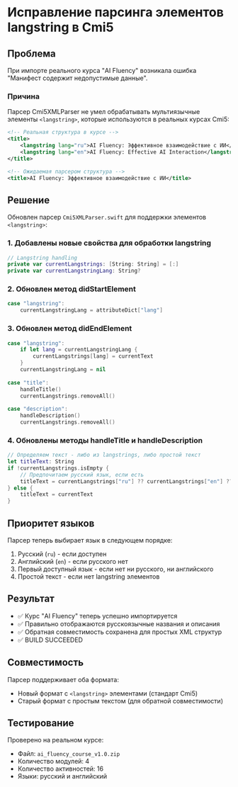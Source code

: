 # Исправление парсинга элементов langstring в Cmi5

## Проблема
При импорте реального курса "AI Fluency" возникала ошибка "Манифест содержит недопустимые данные".

### Причина
Парсер Cmi5XMLParser не умел обрабатывать мультиязычные элементы `<langstring>`, которые используются в реальных курсах Cmi5:

```xml
<!-- Реальная структура в курсе -->
<title>
    <langstring lang="ru">AI Fluency: Эффективное взаимодействие с ИИ</langstring>
    <langstring lang="en">AI Fluency: Effective AI Interaction</langstring>
</title>

<!-- Ожидаемая парсером структура -->
<title>AI Fluency: Эффективное взаимодействие с ИИ</title>
```

## Решение
Обновлен парсер `Cmi5XMLParser.swift` для поддержки элементов `<langstring>`:

### 1. Добавлены новые свойства для обработки langstring
```swift
// Langstring handling
private var currentLangstrings: [String: String] = [:]
private var currentLangstringLang: String?
```

### 2. Обновлен метод didStartElement
```swift
case "langstring":
    currentLangstringLang = attributeDict["lang"]
```

### 3. Обновлен метод didEndElement
```swift
case "langstring":
    if let lang = currentLangstringLang {
        currentLangstrings[lang] = currentText
    }
    currentLangstringLang = nil
    
case "title":
    handleTitle()
    currentLangstrings.removeAll()
    
case "description":
    handleDescription()
    currentLangstrings.removeAll()
```

### 4. Обновлены методы handleTitle и handleDescription
```swift
// Определяем текст - либо из langstrings, либо простой текст
let titleText: String
if !currentLangstrings.isEmpty {
    // Предпочитаем русский язык, если есть
    titleText = currentLangstrings["ru"] ?? currentLangstrings["en"] ?? currentLangstrings.values.first ?? ""
} else {
    titleText = currentText
}
```

## Приоритет языков
Парсер теперь выбирает язык в следующем порядке:
1. Русский (`ru`) - если доступен
2. Английский (`en`) - если русского нет
3. Первый доступный язык - если нет ни русского, ни английского
4. Простой текст - если нет langstring элементов

## Результат
- ✅ Курс "AI Fluency" теперь успешно импортируется
- ✅ Правильно отображаются русскоязычные названия и описания
- ✅ Обратная совместимость сохранена для простых XML структур
- ✅ BUILD SUCCEEDED

## Совместимость
Парсер поддерживает оба формата:
- Новый формат с `<langstring>` элементами (стандарт Cmi5)
- Старый формат с простым текстом (для обратной совместимости)

## Тестирование
Проверено на реальном курсе:
- Файл: `ai_fluency_course_v1.0.zip`
- Количество модулей: 4
- Количество активностей: 16
- Языки: русский и английский 